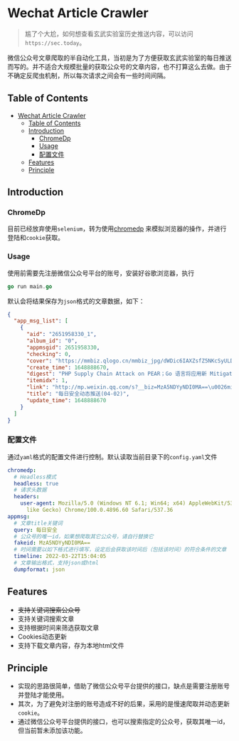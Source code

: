 # Wechat Article Crawler

> 尴了个大尬，如何想查看玄武实验室历史推送内容，可以访问`https://sec.today`。

微信公众号文章爬取的半自动化工具，当初是为了方便获取玄武实验室的每日推送而写的。并不适合大规模批量的获取公众号的文章内容，也不打算这么去做。由于不确定反爬虫机制，所以每次请求之间会有一些时间间隔。

## Table of Contents
- [Wechat Article Crawler](#wechat-article-crawler)
  - [Table of Contents](#table-of-contents)
  - [Introduction](#introduction)
    - [ChromeDp](#chromedp)
    - [Usage](#usage)
    - [配置文件](#配置文件)
  - [Features](#features)
  - [Principle](#principle)

## Introduction

### ChromeDp

目前已经放弃使用`selenium`，转为使用[chromedp](https://github.com/chromedp/chromedp)
来模拟浏览器的操作，并进行登陆和`cookie`获取。

### Usage

使用前需要先注册微信公众号平台的账号，安装好谷歌浏览器，执行

```go
go run main.go
```

默认会将结果保存为`json`格式的文章数据，如下：

```json
{
  "app_msg_list": [
    {
      "aid": "2651958330_1",
      "album_id": "0",
      "appmsgid": 2651958330,
      "checking": 0,
      "cover": "https://mmbiz.qlogo.cn/mmbiz_jpg/dWDic6IAXZsfZ5NKcSyULDMmjMncfAus29aTXCgabeiavgsebgt93sL07iahdxagl04wD6NwuJKCRalEXibDpghUwA/0?wx_fmt=jpeg",
      "create_time": 1648888670,
      "digest": "PHP Supply Chain Attack on PEAR；Go 语言将应用新 Mitigation 防御供应链攻击",
      "itemidx": 1,
      "link": "http://mp.weixin.qq.com/s?__biz=MzA5NDYyNDI0MA==\u0026mid=2651958330\u0026idx=1\u0026sn=a14fb5f431821a63dff80b219906e029\u0026chksm=8baecca5bcd945b3c1597d267fcd79304c7a5eac32dbb4be2a81f42aee7a9be6e15190e6d86d#rd",
      "title": "每日安全动态推送(04-02)",
      "update_time": 1648888670
    }
  ]
}
```

### 配置文件

通过`yaml`格式的配置文件进行控制。默认读取当前目录下的`config.yaml`文件

```yaml
chromedp:
  # Headless模式
  headless: true
  # 请求头数据
  headers:
    user-agent: Mozilla/5.0 (Windows NT 6.1; Win64; x64) AppleWebKit/537.36 (KHTML,
      like Gecko) Chrome/100.0.4896.60 Safari/537.36
appmsg:
  # 文章title关键词
  query: 每日安全
  # 公众号的唯一id，如果想爬取其它公众号，请自行替换它
  fakeid: MzA5NDYyNDI0MA==
  # 时间需要以如下格式进行填写，设定后会获取该时间后（包括该时间）的符合条件的文章
  timeline: 2022-03-22T15:04:05
  # 文章输出格式，支持json或html
  dumpformat: json
```

## Features

* ~~支持关键词搜索公众号~~
* 支持关键词搜索文章
* 支持根据时间来筛选获取文章
* Cookies动态更新
* 支持下载文章内容，存为本地html文件

## Principle

* 实现的思路很简单，借助了微信公众号平台提供的接口，缺点是需要注册账号并登陆才能使用。
* 其次，为了避免对注册的账号造成不好的后果，采用的是慢速爬取并动态更新`cookie`。
* 通过微信公众号平台提供的接口，也可以搜索指定的公众号，获取其唯一id，但当前暂未添加该功能。
